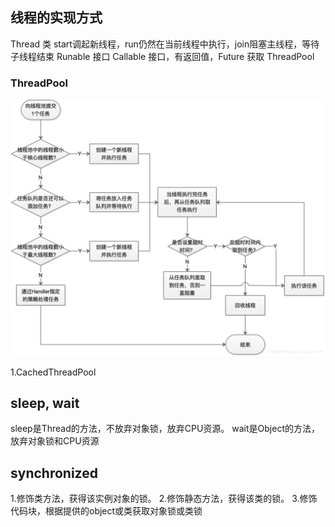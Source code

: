 ## 线程的实现方式
Thread 类 start调起新线程，run仍然在当前线程中执行，join阻塞主线程，等待子线程结束
Runable 接口
Callable 接口，有返回值，Future<T> 获取
ThreadPool

### ThreadPool
![ThreadPool](threadpool.png)

1.CachedThreadPool

## sleep, wait
sleep是Thread的方法，不放弃对象锁，放弃CPU资源。
wait是Object的方法，放弃对象锁和CPU资源


## synchronized
1.修饰类方法，获得该实例对象的锁。
2.修饰静态方法，获得该类的锁。
3.修饰代码块，根据提供的object或类获取对象锁或类锁